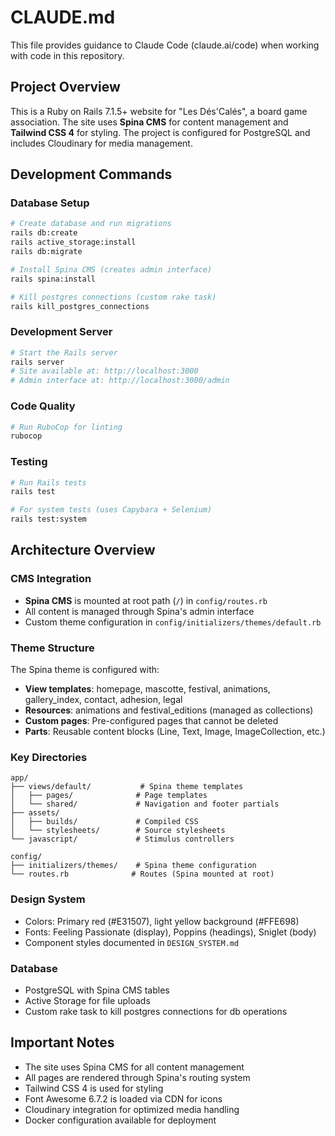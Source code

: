 # CLAUDE.md

This file provides guidance to Claude Code (claude.ai/code) when working with code in this repository.

## Project Overview

This is a Ruby on Rails 7.1.5+ website for "Les Dés'Calés", a board game association. The site uses **Spina CMS** for content management and **Tailwind CSS 4** for styling. The project is configured for PostgreSQL and includes Cloudinary for media management.

## Development Commands

### Database Setup
```bash
# Create database and run migrations
rails db:create
rails active_storage:install
rails db:migrate

# Install Spina CMS (creates admin interface)
rails spina:install

# Kill postgres connections (custom rake task)
rails kill_postgres_connections
```

### Development Server
```bash
# Start the Rails server
rails server
# Site available at: http://localhost:3000
# Admin interface at: http://localhost:3000/admin
```

### Code Quality
```bash
# Run RuboCop for linting
rubocop
```

### Testing
```bash
# Run Rails tests
rails test

# For system tests (uses Capybara + Selenium)
rails test:system
```

## Architecture Overview

### CMS Integration
- **Spina CMS** is mounted at root path (`/`) in `config/routes.rb`
- All content is managed through Spina's admin interface
- Custom theme configuration in `config/initializers/themes/default.rb`

### Theme Structure
The Spina theme is configured with:
- **View templates**: homepage, mascotte, festival, animations, gallery_index, contact, adhesion, legal
- **Resources**: animations and festival_editions (managed as collections)
- **Custom pages**: Pre-configured pages that cannot be deleted
- **Parts**: Reusable content blocks (Line, Text, Image, ImageCollection, etc.)

### Key Directories
```
app/
├── views/default/           # Spina theme templates
│   ├── pages/              # Page templates
│   └── shared/             # Navigation and footer partials
├── assets/
│   ├── builds/             # Compiled CSS
│   └── stylesheets/        # Source stylesheets
└── javascript/             # Stimulus controllers

config/
├── initializers/themes/    # Spina theme configuration
└── routes.rb              # Routes (Spina mounted at root)
```

### Design System
- Colors: Primary red (#E31507), light yellow background (#FFE698)
- Fonts: Feeling Passionate (display), Poppins (headings), Sniglet (body)
- Component styles documented in `DESIGN_SYSTEM.md`

### Database
- PostgreSQL with Spina CMS tables
- Active Storage for file uploads
- Custom rake task to kill postgres connections for db operations

## Important Notes

- The site uses Spina CMS for all content management
- All pages are rendered through Spina's routing system
- Tailwind CSS 4 is used for styling
- Font Awesome 6.7.2 is loaded via CDN for icons
- Cloudinary integration for optimized media handling
- Docker configuration available for deployment